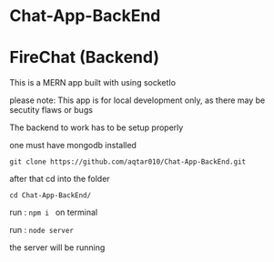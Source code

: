# Chat-App-BackEnd

# FireChat (Backend)

This is a MERN app built with using socketIo

please note: This app is for local development only, as there may be secutity flaws or bugs


The backend to work has to be setup properly

one must have mongodb installed

```git clone https://github.com/aqtar010/Chat-App-BackEnd.git```

after that cd into the folder 

``` cd Chat-App-BackEnd/    ```

run : ```npm i ``` on terminal

run : ```node server```

the server will be running

